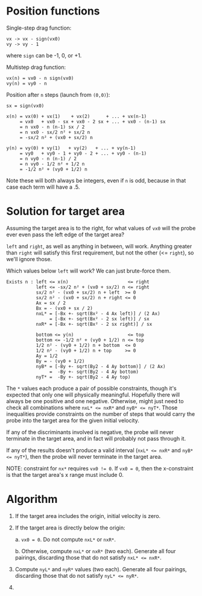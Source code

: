 # Position functions

Single-step drag function:

```
vx -> vx - sign(vx0)
vy -> vy - 1
```

where `sign` can be -1, 0, or +1.

Multistep drag function:

```
vx(n) = vx0 - n sign(vx0)
vy(n) = vy0 - n
```

Position after `n` steps (launch from `(0,0)`):

```
sx = sign(vx0)

x(n) = vx(0) + vx(1)    + vx(2)      + ... + vx(n-1)
     = vx0   + vx0 - sx + vx0 - 2 sx + ... + vx0 - (n-1) sx
     = n vx0 - n (n-1) sx / 2
     = n vx0 - sx/2 n² + sx/2 n
     = -sx/2 n² + (vx0 + sx/2) n

y(n) = vy(0) + vy(1)   + vy(2)   + ... + vy(n-1)
     = vy0   + vy0 - 1 + vy0 - 2 + ... + vy0 - (n-1)
     = n vy0 - n (n-1) / 2
     = n vy0 - 1/2 n² + 1/2 n
     = -1/2 n² + (vy0 + 1/2) n
```

Note these will both always be integers, even if `n` is odd, because in that case each term
will have a .5.

# Solution for target area

Assuming the target area is to the right, for what values of `vx0` will the probe ever even pass
the left edge of the target area?

`left` and `right`, as well as anything in between, will work. Anything greater than `right` will
satisfy this first requirement, but not the other (<= `right`), so we'll ignore those.

Which values below `left` will work? We can just brute-force them.

```
Exists n : left <= x(n)                      <= right
           left <= -sx/2 n² + (vx0 + sx/2) n <= right
           sx/2 n² - (vx0 + sx/2) n + left  >= 0
           sx/2 n² - (vx0 + sx/2) n + right <= 0
           Ax = sx / 2
           Bx = - (vx0 + sx / 2)
           nxL* = [-Bx +- sqrt(Bx² - 4 Ax left)] / (2 Ax)
                = [-Bx +- sqrt(Bx² - 2 sx left)] / sx
           nxR* = [-Bx +- sqrt(Bx² - 2 sx right)] / sx

           bottom <= y(n)                    <= top
           bottom <= -1/2 n² + (vy0 + 1/2) n <= top
           1/2 n² - (vy0 + 1/2) n + bottom  <= 0
           1/2 n² - (vy0 + 1/2) n + top     >= 0
           Ay = 1/2
           By = - (vy0 + 1/2)
           nyB* = [-By +- sqrt(By2 - 4 Ay bottom)] / (2 Ax)
                =  -By +- sqrt(By2 - 4 Ay bottom)
           nyT* =  -By +- sqrt(By2 - 4 Ay top)
```

The `*` values each produce a pair of possible constraints, though it's expected that only one will
physically meaningful. Hopefully there will always be one positive and one negative. Otherwise,
might just need to check all combinations where `nxL* <= nxR*` and `nyB* <= nyT*`. Those inequalities
provide constraints on the number of steps that would carry the probe into the target area for the
given initial velocity.

If any of the discriminants involved is negative, the probe will never terminate in the target area,
and in fact will probably not pass through it.

If any of the results doesn't produce a valid interval (`nxL* <= nxR*` and `nyB* <= nyT*`), then
the probe will never terminate in the target area.

NOTE: constraint for `nx*` requires `vx0 != 0`. If `vx0 = 0`, then the x-constraint is that the target
area's x range must include 0.

# Algorithm

1. If the target area includes the origin, initial velocity is zero.

2. If the target area is directly below the origin:

    a. `vx0 = 0`. Do not compute `nxL*` or `nxR*`.

    b. Otherwise, compute `nxL*` or `nxR*` (two each). Generate all four pairings, discarding
       those that do not satisfy `nxL* <= nxR*`.

3. Compute `nyL*` and `nyR*` values (two each). Generate all four pairings, discarding
   those that do not satisfy `nyL* <= nyR*`.

4. 
